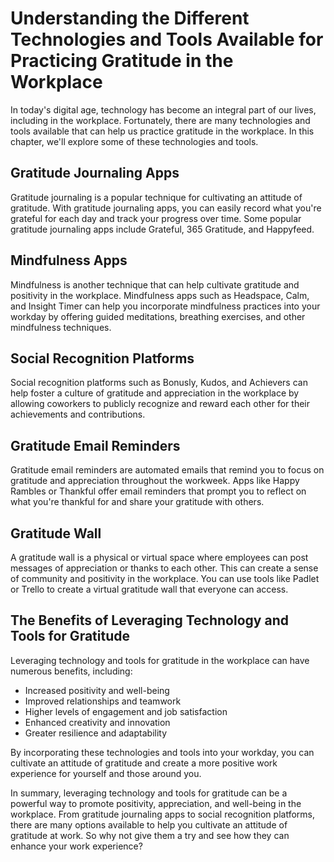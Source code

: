 Understanding the Different Technologies and Tools Available for Practicing Gratitude in the Workplace
================================================================================================================================================================

In today's digital age, technology has become an integral part of our lives, including in the workplace. Fortunately, there are many technologies and tools available that can help us practice gratitude in the workplace. In this chapter, we'll explore some of these technologies and tools.

Gratitude Journaling Apps
-------------------------

Gratitude journaling is a popular technique for cultivating an attitude of gratitude. With gratitude journaling apps, you can easily record what you're grateful for each day and track your progress over time. Some popular gratitude journaling apps include Grateful, 365 Gratitude, and Happyfeed.

Mindfulness Apps
----------------

Mindfulness is another technique that can help cultivate gratitude and positivity in the workplace. Mindfulness apps such as Headspace, Calm, and Insight Timer can help you incorporate mindfulness practices into your workday by offering guided meditations, breathing exercises, and other mindfulness techniques.

Social Recognition Platforms
----------------------------

Social recognition platforms such as Bonusly, Kudos, and Achievers can help foster a culture of gratitude and appreciation in the workplace by allowing coworkers to publicly recognize and reward each other for their achievements and contributions.

Gratitude Email Reminders
-------------------------

Gratitude email reminders are automated emails that remind you to focus on gratitude and appreciation throughout the workweek. Apps like Happy Rambles or Thankful offer email reminders that prompt you to reflect on what you're thankful for and share your gratitude with others.

Gratitude Wall
--------------

A gratitude wall is a physical or virtual space where employees can post messages of appreciation or thanks to each other. This can create a sense of community and positivity in the workplace. You can use tools like Padlet or Trello to create a virtual gratitude wall that everyone can access.

The Benefits of Leveraging Technology and Tools for Gratitude
-------------------------------------------------------------

Leveraging technology and tools for gratitude in the workplace can have numerous benefits, including:

* Increased positivity and well-being
* Improved relationships and teamwork
* Higher levels of engagement and job satisfaction
* Enhanced creativity and innovation
* Greater resilience and adaptability

By incorporating these technologies and tools into your workday, you can cultivate an attitude of gratitude and create a more positive work experience for yourself and those around you.

In summary, leveraging technology and tools for gratitude can be a powerful way to promote positivity, appreciation, and well-being in the workplace. From gratitude journaling apps to social recognition platforms, there are many options available to help you cultivate an attitude of gratitude at work. So why not give them a try and see how they can enhance your work experience?
